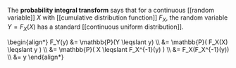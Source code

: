 The **probability integral transform** says that for a continuous [[random variable]] $X$ with [[cumulative distribution function]] $F_X$, the random variable $Y = F_X(X)$ has a standard [[continuous uniform distribution]]. 

\begin{align\*}
F_Y(y) &= \mathbb{P}(Y \leqslant y) \\\\
&= \mathbb{P}( F_X(X) \leqslant y ) \\\\
&= \mathbb{P}( X \leqslant F_X^{-1}(y) ) \\\\
&= F_X(F_X^{-1}(y)) \\\\
&= y
\end{align\*}